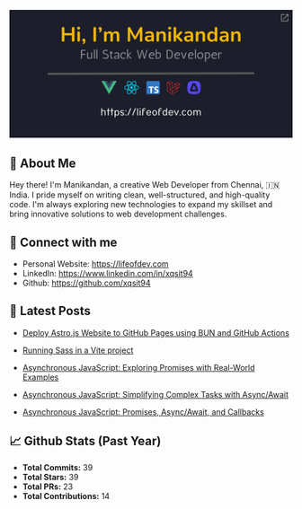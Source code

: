 <p align="center">
  <a href="https://lifeofdev.com">
    <img
      src="assets/signature.png"
      alt="Hi, 👋 I'm Manikandan. Full-Stack Web Developer (https://lifeofdev.com)."
      title="Hi, 👋 I'm Manikandan. Full-Stack Web Developer (https://lifeofdev.com)."
    />
  </a>
</p>

## 🤔 About Me

Hey there! I'm Manikandan, a creative Web Developer from Chennai, 🇮🇳 India. I pride myself on writing clean, well-structured, and high-quality code. I'm always exploring new technologies to expand my skillset and bring innovative solutions to web development challenges.

## 🤝 Connect with me

- Personal Website: https://lifeofdev.com
- LinkedIn: https://www.linkedin.com/in/xqsit94
- Github: https://github.com/xqsit94

## 📝 Latest Posts

- [Deploy Astro.js Website to GitHub Pages using BUN and GitHub Actions](https://lifeofdev.com/deploy-astrojs-website-github-pages-using-bun-github-actions/)

- [Running Sass in a Vite project](https://lifeofdev.com/running-sass-vite-project/)

- [Asynchronous JavaScript: Exploring Promises with Real-World Examples](https://lifeofdev.com/asynchronous-javascript-exploring-promises-real-world-examples/)

- [Asynchronous JavaScript: Simplifying Complex Tasks with Async/Await](https://lifeofdev.com/asynchronous-javascript-simplifying-complex-tasks-async-await/)

- [Asynchronous JavaScript: Promises, Async/Await, and Callbacks](https://lifeofdev.com/asynchronous-javascript-promises-async-await-callbacks/)


## 📈 Github Stats (Past Year)

- **Total Commits:** 39
- **Total Stars:** 39
- **Total PRs:** 23
- **Total Contributions:** 14